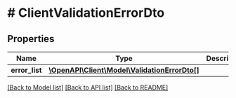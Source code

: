 # # ClientValidationErrorDto

## Properties

Name | Type | Description | Notes
------------ | ------------- | ------------- | -------------
**error_list** | [**\OpenAPI\Client\Model\ValidationErrorDto[]**](ValidationErrorDto.md) |  | [optional]

[[Back to Model list]](../../README.md#models) [[Back to API list]](../../README.md#endpoints) [[Back to README]](../../README.md)
